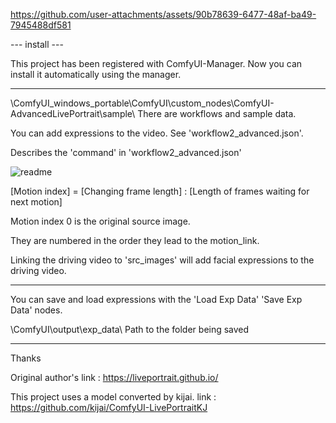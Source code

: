 https://github.com/user-attachments/assets/90b78639-6477-48af-ba49-7945488df581


--- install ---

This project has been registered with ComfyUI-Manager. Now you can install it automatically using the manager.

-----

\ComfyUI_windows_portable\ComfyUI\custom_nodes\ComfyUI-AdvancedLivePortrait\sample\  There are workflows and sample data.


You can add expressions to the video. See 'workflow2_advanced.json'.

Describes the 'command' in 'workflow2_advanced.json'

![readme](https://github.com/user-attachments/assets/339568b2-ad52-4aaf-a6ab-fcd877449c56)


[Motion index] = [Changing frame length] : [Length of frames waiting for next motion]

Motion index 0 is the original source image.

They are numbered in the order they lead to the motion_link.

Linking the driving video to 'src_images' will add facial expressions to the driving video.

-----

You can save and load expressions with the 'Load Exp Data' 'Save Exp Data' nodes.

\ComfyUI\output\exp_data\  Path to the folder being saved

-----

Thanks

Original author's link : https://liveportrait.github.io/

This project uses a model converted by kijai. link : https://github.com/kijai/ComfyUI-LivePortraitKJ
